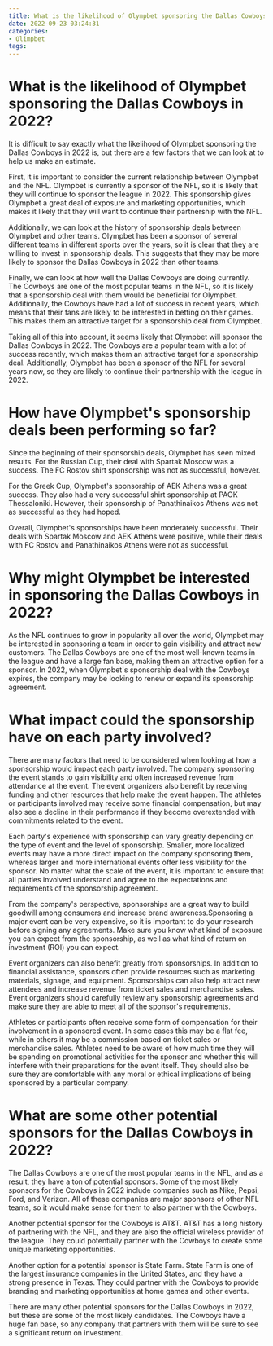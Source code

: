 ```yaml
---
title: What is the likelihood of Olympbet sponsoring the Dallas Cowboys in 2022
date: 2022-09-23 03:24:31
categories:
- Olimpbet
tags:
---
```



#  What is the likelihood of Olympbet sponsoring the Dallas Cowboys in 2022?

It is difficult to say exactly what the likelihood of Olympbet sponsoring the Dallas Cowboys in 2022 is, but there are a few factors that we can look at to help us make an estimate.

First, it is important to consider the current relationship between Olympbet and the NFL. Olympbet is currently a sponsor of the NFL, so it is likely that they will continue to sponsor the league in 2022. This sponsorship gives Olympbet a great deal of exposure and marketing opportunities, which makes it likely that they will want to continue their partnership with the NFL.

Additionally, we can look at the history of sponsorship deals between Olympbet and other teams. Olympbet has been a sponsor of several different teams in different sports over the years, so it is clear that they are willing to invest in sponsorship deals. This suggests that they may be more likely to sponsor the Dallas Cowboys in 2022 than other teams.

Finally, we can look at how well the Dallas Cowboys are doing currently. The Cowboys are one of the most popular teams in the NFL, so it is likely that a sponsorship deal with them would be beneficial for Olympbet. Additionally, the Cowboys have had a lot of success in recent years, which means that their fans are likely to be interested in betting on their games. This makes them an attractive target for a sponsorship deal from Olympbet.

Taking all of this into account, it seems likely that Olympbet will sponsor the Dallas Cowboys in 2022. The Cowboys are a popular team with a lot of success recently, which makes them an attractive target for a sponsorship deal. Additionally, Olympbet has been a sponsor of the NFL for several years now, so they are likely to continue their partnership with the league in 2022.

#  How have Olympbet's sponsorship deals been performing so far?

Since the beginning of their sponsorship deals, Olympbet has seen mixed results. For the Russian Cup, their deal with Spartak Moscow was a success. The FC Rostov shirt sponsorship was not as successful, however.

For the Greek Cup, Olympbet's sponsorship of AEK Athens was a great success. They also had a very successful shirt sponsorship at PAOK Thessaloniki. However, their sponsorship of Panathinaikos Athens was not as successful as they had hoped.

Overall, Olympbet's sponsorships have been moderately successful. Their deals with Spartak Moscow and AEK Athens were positive, while their deals with FC Rostov and Panathinaikos Athens were not as successful.

#  Why might Olympbet be interested in sponsoring the Dallas Cowboys in 2022?

As the NFL continues to grow in popularity all over the world, Olympbet may be interested in sponsoring a team in order to gain visibility and attract new customers. The Dallas Cowboys are one of the most well-known teams in the league and have a large fan base, making them an attractive option for a sponsor. In 2022, when Olympbet's sponsorship deal with the Cowboys expires, the company may be looking to renew or expand its sponsorship agreement.

#  What impact could the sponsorship have on each party involved?

There are many factors that need to be considered when looking at how a sponsorship would impact each party involved. The company sponsoring the event stands to gain visibility and often increased revenue from attendance at the event. The event organizers also benefit by receiving funding and other resources that help make the event happen. The athletes or participants involved may receive some financial compensation, but may also see a decline in their performance if they become overextended with commitments related to the event.

Each party's experience with sponsorship can vary greatly depending on the type of event and the level of sponsorship. Smaller, more localized events may have a more direct impact on the company sponsoring them, whereas larger and more international events offer less visibility for the sponsor. No matter what the scale of the event, it is important to ensure that all parties involved understand and agree to the expectations and requirements of the sponsorship agreement.

From the company's perspective, sponsorships are a great way to build goodwill among consumers and increase brand awareness.Sponsoring a major event can be very expensive, so it is important to do your research before signing any agreements. Make sure you know what kind of exposure you can expect from the sponsorship, as well as what kind of return on investment (ROI) you can expect.

Event organizers can also benefit greatly from sponsorships. In addition to financial assistance, sponsors often provide resources such as marketing materials, signage, and equipment. Sponsorships can also help attract new attendees and increase revenue from ticket sales and merchandise sales. Event organizers should carefully review any sponsorship agreements and make sure they are able to meet all of the sponsor's requirements.

Athletes or participants often receive some form of compensation for their involvement in a sponsored event. In some cases this may be a flat fee, while in others it may be a commission based on ticket sales or merchandise sales. Athletes need to be aware of how much time they will be spending on promotional activities for the sponsor and whether this will interfere with their preparations for the event itself. They should also be sure they are comfortable with any moral or ethical implications of being sponsored by a particular company.

#  What are some other potential sponsors for the Dallas Cowboys in 2022?

The Dallas Cowboys are one of the most popular teams in the NFL, and as a result, they have a ton of potential sponsors. Some of the most likely sponsors for the Cowboys in 2022 include companies such as Nike, Pepsi, Ford, and Verizon. All of these companies are major sponsors of other NFL teams, so it would make sense for them to also partner with the Cowboys.

Another potential sponsor for the Cowboys is AT&T. AT&T has a long history of partnering with the NFL, and they are also the official wireless provider of the league. They could potentially partner with the Cowboys to create some unique marketing opportunities.

Another option for a potential sponsor is State Farm. State Farm is one of the largest insurance companies in the United States, and they have a strong presence in Texas. They could partner with the Cowboys to provide branding and marketing opportunities at home games and other events.

There are many other potential sponsors for the Dallas Cowboys in 2022, but these are some of the most likely candidates. The Cowboys have a huge fan base, so any company that partners with them will be sure to see a significant return on investment.